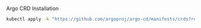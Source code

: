 Argo CRD Installation
```cmd
kubectl apply -k "https://github.com/argoproj/argo-cd/manifests/crds?ref=v3.0.6"
```